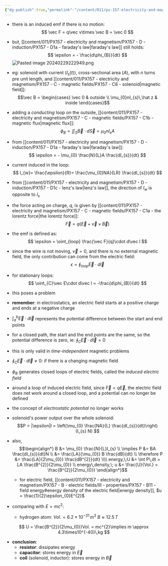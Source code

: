 ```yaml
---
{"dg-publish":true,"permalink":"/content/011/px-157-electricity-and-magnetism/px-157-d-induction/px-157-d2-induced-electric-fields/","created":"2024-10-01T18:27:10.235+01:00","updated":"2024-11-26T20:10:46.393+00:00"}
---
```


- there is an induced emf if there is no motion:
$$
\vec F = q\vec v\times \vec B = \vec 0
$$
- but, [[content/011/PX157 - electricity and magnetism/PX157 - D - induction/PX157 - D1a - faraday's law\|faraday's law]] still holds:
$$
\epsilon = - \frac{d\phi_{B}}{dt}
$$
![Pasted image 20240229222949.png](/img/user/pics/Pasted%20image%2020240229222949.png)
- eg: solenoid with current ($I_{s}(t)$), cross-sectional area ($A$), with $n$ turns pre unit length, and [[content/011/PX157 - electricity and magnetism/PX157 - C - magnetic fields/PX157 - C8 - solenoid\|magnetic field]]:
$$\vec B = \begin{cases}
        \vec 0  & outside \\
        \mu_{0}nI_{s}\,\hat z & inside
     \end{cases}$$
 - adding a *conducting* loop on the outside, [[content/011/PX157 - electricity and magnetism/PX157 - C - magnetic fields/PX157 - C1b - magnetic flux\|magnetic flux]]:
$$
\phi_{B} = \iint_{S}\vec B \cdot d\vec S = \mu_{0}nI_{s}A
$$
 - from [[content/011/PX157 - electricity and magnetism/PX157 - D - induction/PX157 - D1a - faraday's law\|faraday's law]]:
$$
\epsilon = - \mu_{0} \frac{N}{L}A \frac{dI_{s}}{dt}
$$
 - current induced in the loop:
$$
I_{w}= \frac{\epsilon}{R}= \frac{\mu_{0}NA}{LR} \frac{dI_{s}}{dt}
$$
 - from [[content/011/PX157 - electricity and magnetism/PX157 - D - induction/PX157 - D1c - lenz's law\|lenz's law]], the direction of $I_{w}$ is opposite to $I_{s}$

- the force acting on charge, $q$, is given by [[content/011/PX157 - electricity and magnetism/PX157 - C - magnetic fields/PX157 - C1a - the lorentz force\|the lorentz force]]:
$$
\vec F = q (\vec E +\vec v \times \vec B)
$$
- the emf is defined as:
$$
\epsilon = \oint_{loop} \frac{\vec F}{q}\cdot d\vec l
$$
- since the wire is not moving, $\vec v=0$, and there is no external magnetic field, the only contribution can come from the electric field:
$$
\epsilon =\oint_{loop}\vec E\cdot d\vec l
$$
- for stationary loops:
$$
\oint_{C}\vec E\cdot d\vec l = -\frac{d\phi_{B}}{dt}
$$
- this poses a problem
- **remember**: in electrostatics, an electric field starts at a positive charge and ends at a negative charge
- $\int_{a}^{b}\vec E\cdot d\vec l$ represents the potential difference between the start and end points
- for a closed path, the start and the end points are the same, so the potential difference is zero, ie: ${} \oint_{C}\vec E \cdot d\vec l = 0$
- this is only valid in *time-independent* magnetic problems
- $\oint_{C}\vec E\cdot d\vec l\neq0:$ if there is a changing magnetic field
- $\phi_{B}$ generates closed loops of electric fields, called the *induced electric field*
- around a loop of induced electric field, since $\vec F=q\vec E$, the electric field does net work around a closed loop, and a potential can no longer be defined
- the concept of *electrostatic potential* no longer works

- solenoid's power output over the whole solenoid:
$$P = |\epsilon|I = \left(\mu_{0} \frac{NA}{L} \frac{dI_{s}}{dt}\right) (I_{s} N)
$$
- also,
$$\begin{align*}
	B &= \mu_{0} \frac{N}{L}I_{s} \\
	\implies P &= BA \frac{dI_{s}}{dt}N \\
	&= \frac{LA}{\mu_{0}} B \frac{dB}{dt} \\
	\therefore P &= \frac{LA}{2\mu_{0}} \frac{dB^{2}}{dt} \\\\
	energy,\;U &= \int P\,dt = LA \frac{B^{2}}{2\mu_{0}} \\
	energy\,density,\; u &= \frac{U}{Vol.} = \frac{B^{2}}{2\mu_{0}}
\end{align*}$$
	- for electric field, [[content/011/PX157 - electricity and magnetism/PX157 - B - electric fields/III - properties/PX157 - B11 - field energy#energy density of the electric field\|energy density]], $u = \frac{1}{2}\epsilon_{0}E^{2}$

- comparing with $E=mc^{2}:$
	- hydrogen atom: 
		$Vol. = 6.2\times10^{-31}\,m^{3}$
		$B \approx 12.5\,T$
	
$$
U = \frac{B^{2}}{2\mu_{0}}Vol. = mc^{2}\implies m \approx 4.3\times10^{-40}\,kg
$$

- **conclusion**:
	- **resistor**: dissipates energy
	- **capacitor**: stores energy in $\vec E$
	- **coil** (solenoid, inductor): stores energy in $\vec B$
